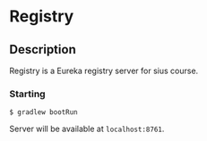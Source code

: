 # Registry
## Description
Registry is a Eureka registry server for sius course.

### Starting
```
$ gradlew bootRun
```
Server will be available at `localhost:8761`.
